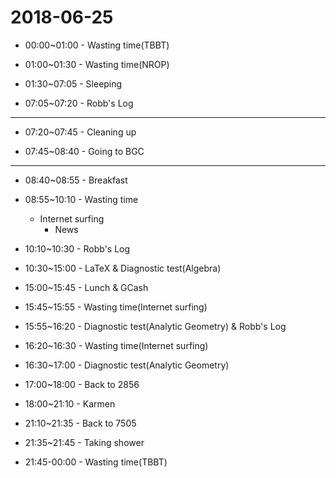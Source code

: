 # 2018-06-25

* 00:00~01:00 - Wasting time(TBBT)

* 01:00~01:30 - Wasting time(NROP)

* 01:30~07:05 - Sleeping

* 07:05~07:20 - Robb's Log

---

* 07:20~07:45 - Cleaning up

* 07:45~08:40 - Going to BGC

---

* 08:40~08:55 - Breakfast

* 08:55~10:10 - Wasting time
  * Internet surfing
    * News

* 10:10~10:30 - Robb's Log

* 10:30~15:00 - LaTeX & Diagnostic test(Algebra)

* 15:00~15:45 - Lunch & GCash

* 15:45~15:55 - Wasting time(Internet surfing)

* 15:55~16:20 - Diagnostic test(Analytic Geometry) & Robb's Log

* 16:20~16:30 - Wasting time(Internet surfing)

* 16:30~17:00 - Diagnostic test(Analytic Geometry)

* 17:00~18:00 - Back to 2856

* 18:00~21:10 - Karmen

* 21:10~21:35 - Back to 7505

* 21:35~21:45 - Taking shower

* 21:45-00:00 - Wasting time(TBBT)

